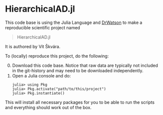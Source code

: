 # HierarchicalAD.jl

This code base is using the Julia Language and [DrWatson](https://juliadynamics.github.io/DrWatson.jl/stable/)
to make a reproducible scientific project named
> HierarchicalAD.jl

It is authored by Vít Škvára.

To (locally) reproduce this project, do the following:

0. Download this code base. Notice that raw data are typically not included in the
   git-history and may need to be downloaded independently.
1. Open a Julia console and do:
   ```
   julia> using Pkg
   julia> Pkg.activate("path/to/this/project")
   julia> Pkg.instantiate()
   ```

This will install all necessary packages for you to be able to run the scripts and
everything should work out of the box.
